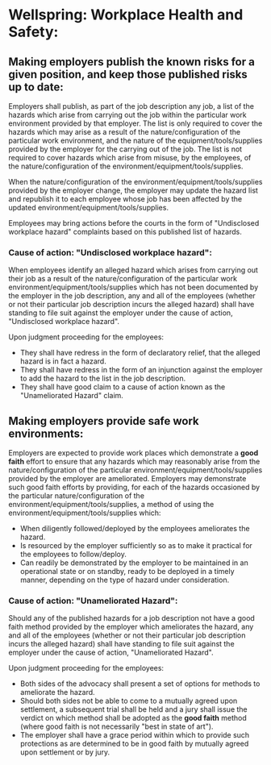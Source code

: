 # Wellspring: Workplace Health and Safety:

## Making employers publish the known risks for a given position, and keep those published risks up to date:

Employers shall publish, as part of the job description any job, a list of the hazards which arise from carrying out the job within the particular work environment provided by that employer. The list is only required to cover the hazards which may arise as a result of the nature/configuration of the particular work environment, and the nature of the equipment/tools/supplies provided by the employer for the carrying out of the job. The list is not required to cover hazards which arise from misuse, by the employees, of the nature/configuration of the environment/equipment/tools/supplies.

When the nature/configuration of the environment/equipment/tools/supplies provided by the employer change, the employer may update the hazard list and republish it to each employee whose job has been affected by the updated environment/equipment/tools/supplies.

Employees may bring actions before the courts in the form of "Undisclosed workplace hazard" complaints based on this published list of hazards.

### Cause of action: "Undisclosed workplace hazard":

When employees identify an alleged hazard which arises from carrying out their job as a result of the nature/configuration of the particular work environment/equipment/tools/supplies which has not been documented by the employer in the job description, any and all of the employees (whether or not their particular job description incurs the alleged hazard) shall have standing to file suit against the employer under the cause of action, "Undisclosed workplace hazard".

Upon judgment proceeding for the employees:
- They shall have redress in the form of declaratory relief, that the alleged hazard is in fact a hazard.
- They shall have redress in the form of an injunction against the employer to add the hazard to the list in the job description.
- They shall have good claim to a cause of action known as the "Unameliorated Hazard" claim.

## Making employers provide safe work environments:

Employers are expected to provide work places which demonstrate a **good faith** effort to ensure that any hazards which may reasonably arise from the nature/configuration of the particular environment/equipment/tools/supplies provided by the employer are ameliorated. Employers may demonstrate such good faith efforts by providing, for each of the hazards occasioned by the particular nature/configuration of the environment/equipment/tools/supplies, a method of using the environment/equipment/tools/supplies which: 

- When diligently followed/deployed by the employees ameliorates the hazard.
- Is resourced by the employer sufficiently so as to make it practical for the employees to follow/deploy.
- Can readily be demonstrated by the employer to be maintained in an operational state or on standby, ready to be deployed in a timely manner, depending on the type of hazard under consideration.

### Cause of action: "Unameliorated Hazard":

Should any of the published hazards for a job description not have a good faith method provided by the employer which ameliorates the hazard, any and all of the employees (whether or not their particular job description incurs the alleged hazard) shall have standing to file suit against the employer under the cause of action, "Unameliorated Hazard".

Upon judgment proceeding for the employees:
- Both sides of the advocacy shall present a set of options for methods to ameliorate the hazard.
- Should both sides not be able to come to a mutually agreed upon settlement, a subsequent trial shall be held and a jury shall issue the verdict on which method shall be adopted as the **good faith** method (where good faith is not necessarily "best in state of art").
- The employer shall have a grace period within which to provide such protections as are determined to be in good faith by mutually agreed upon settlement or by jury.

